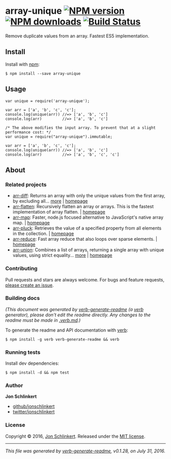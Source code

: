<h1 id="array-unique-%21npm-version-%21npm-downloads-%21build-status">array-unique <a href="https://www.npmjs.com/package/array-unique"><img src="https://img.shields.io/npm/v/array-unique.svg?style=flat" alt="NPM version" /></a> <a href="https://npmjs.org/package/array-unique"><img src="https://img.shields.io/npm/dm/array-unique.svg?style=flat" alt="NPM downloads" /></a> <a href="https://travis-ci.org/jonschlinkert/array-unique"><img src="https://img.shields.io/travis/jonschlinkert/array-unique.svg?style=flat" alt="Build Status" /></a></h1>

<p>Remove duplicate values from an array. Fastest ES5 implementation.</p>

<h2 id="install">Install</h2>

<p>Install with <a href="https://www.npmjs.com/">npm</a>:</p>

<pre><code class="sh">$ npm install --save array-unique
</code></pre>

<h2 id="usage">Usage</h2>

<pre><code class="js">var unique = require('array-unique');

var arr = ['a', 'b', 'c', 'c'];
console.log(unique(arr)) //=&gt; ['a', 'b', 'c']
console.log(arr)         //=&gt; ['a', 'b', 'c']

/* The above modifies the input array. To prevent that at a slight performance cost: */
var unique = require("array-unique").immutable;

var arr = ['a', 'b', 'c', 'c'];
console.log(unique(arr)) //=&gt; ['a', 'b', 'c']
console.log(arr)         //=&gt; ['a', 'b', 'c', 'c']
</code></pre>

<h2 id="about">About</h2>

<h3 id="related-projects">Related projects</h3>

<ul>
<li><a href="https://www.npmjs.com/package/arr-diff">arr-diff</a>: Returns an array with only the unique values from the first array, by excluding all… <a href="https://github.com/jonschlinkert/arr-diff">more</a> | <a href="https://github.com/jonschlinkert/arr-diff" title="Returns an array with only the unique values from the first array, by excluding all values from additional arrays using strict equality for comparisons.">homepage</a></li>
<li><a href="https://www.npmjs.com/package/arr-flatten">arr-flatten</a>: Recursively flatten an array or arrays. This is the fastest implementation of array flatten. | <a href="https://github.com/jonschlinkert/arr-flatten" title="Recursively flatten an array or arrays. This is the fastest implementation of array flatten.">homepage</a></li>
<li><a href="https://www.npmjs.com/package/arr-map">arr-map</a>: Faster, node.js focused alternative to JavaScript's native array map. | <a href="https://github.com/jonschlinkert/arr-map" title="Faster, node.js focused alternative to JavaScript's native array map.">homepage</a></li>
<li><a href="https://www.npmjs.com/package/arr-pluck">arr-pluck</a>: Retrieves the value of a specified property from all elements in the collection. | <a href="https://github.com/jonschlinkert/arr-pluck" title="Retrieves the value of a specified property from all elements in the collection.">homepage</a></li>
<li><a href="https://www.npmjs.com/package/arr-reduce">arr-reduce</a>: Fast array reduce that also loops over sparse elements. | <a href="https://github.com/jonschlinkert/arr-reduce" title="Fast array reduce that also loops over sparse elements.">homepage</a></li>
<li><a href="https://www.npmjs.com/package/arr-union">arr-union</a>: Combines a list of arrays, returning a single array with unique values, using strict equality… <a href="https://github.com/jonschlinkert/arr-union">more</a> | <a href="https://github.com/jonschlinkert/arr-union" title="Combines a list of arrays, returning a single array with unique values, using strict equality for comparisons.">homepage</a></li>
</ul>

<h3 id="contributing">Contributing</h3>

<p>Pull requests and stars are always welcome. For bugs and feature requests, <a href="../../issues/new">please create an issue</a>.</p>

<h3 id="building-docs">Building docs</h3>

<p><em>(This document was generated by <a href="https://github.com/verbose/verb-generate-readme">verb-generate-readme</a> (a <a href="https://github.com/verbose/verb">verb</a> generator), please don't edit the readme directly. Any changes to the readme must be made in <a href=".verb.md">.verb.md</a>.)</em></p>

<p>To generate the readme and API documentation with <a href="https://github.com/verbose/verb">verb</a>:</p>

<pre><code class="sh">$ npm install -g verb verb-generate-readme &amp;&amp; verb
</code></pre>

<h3 id="running-tests">Running tests</h3>

<p>Install dev dependencies:</p>

<pre><code class="sh">$ npm install -d &amp;&amp; npm test
</code></pre>

<h3 id="author">Author</h3>

<p><strong>Jon Schlinkert</strong></p>

<ul>
<li><a href="https://github.com/jonschlinkert">github/jonschlinkert</a></li>
<li><a href="http://twitter.com/jonschlinkert">twitter/jonschlinkert</a></li>
</ul>

<h3 id="license">License</h3>

<p>Copyright © 2016, <a href="https://github.com/jonschlinkert">Jon Schlinkert</a>.
Released under the <a href="https://github.com/jonschlinkert/array-unique/blob/master/LICENSE">MIT license</a>.</p>

<hr />

<p><em>This file was generated by <a href="https://github.com/verbose/verb-generate-readme">verb-generate-readme</a>, v0.1.28, on July 31, 2016.</em></p>
